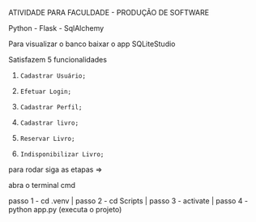 ATIVIDADE PARA FACULDADE - PRODUÇÃO DE SOFTWARE

Python - Flask - SqlAlchemy

Para visualizar o banco baixar o app SQLiteStudio

Satisfazem 5 funcionalidades

1.     Cadastrar Usuário;
2.     Efetuar Login;
3.     Cadastrar Perfil;
4.     Cadastrar livro;
5.     Reservar Livro;
6.     Indisponibilizar Livro;



para rodar siga as etapas =>

abra o terminal cmd

passo 1 - cd .venv | 
passo 2 - cd Scripts | 
passo 3 - activate | 
passo 4 - python app.py (executa o projeto)
